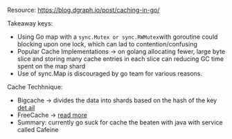 Resource: https://blog.dgraph.io/post/caching-in-go/

Takeaway keys:
- Using Go map with a `sync.Mutex or sync.RWMutex`with goroutine could blocking upon one lock, which can lad to contention/confusing
- Popular Cache Implementations -> on golang allocating fewer, large byte slice and storing many cache entries in each slice  can reducing GC time spent on the map shard
- Use of sync.Map is discouraged by go team for various reasons.

Cache Techhnique:
- Bigcache -> divides the data into shards based on the hash of the key [det
ail](https://github.com/allegro/bigcache)
- FreeCache -> [read more](https://github.com/coocood/freecache)
- Summary: currently go suck for cache the beaten with java with service called Cafeine

